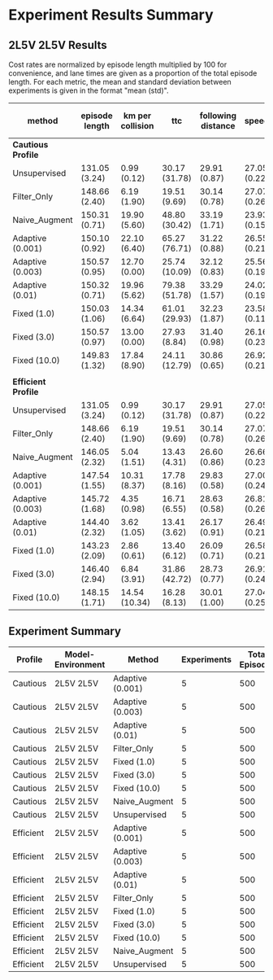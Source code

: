 # Experiment Results Summary

## 2L5V 2L5V Results

Cost rates are normalized by episode length multiplied by 100 for convenience, and lane times are given as a proportion of the total episode length. For each metric, the mean and standard deviation between experiments is given in the format "mean (std)". 

| method | episode length | km per collision | ttc | following distance | speed | cost rate | avoided cost rate | lane 0 time | lane 1 time |
|---|---|---|---|---|---|---|---|---|---|
| **Cautious Profile** |  |  |  |  |  |  |  |  |  |
| Unsupervised | 131.05 (3.24) | 0.99 (0.12) | 30.17 (31.78) | 29.91 (0.87) | 27.05 (0.22) | 313.35 (5.86) | 0.00 (0.00) | 0.27 (0.02) | 0.73 (0.02) |
| Filter_Only | 148.66 (2.40) | 6.19 (1.90) | 19.51 (9.69) | 30.14 (0.78) | 27.07 (0.26) | 302.01 (6.98) | 24.23 (2.19) | 0.29 (0.01) | 0.71 (0.01) |
| Naive_Augment | 150.31 (0.71) | 19.90 (5.60) | 48.80 (30.42) | 33.19 (1.71) | 23.93 (0.15) | 22.47 (1.35) | 439.48 (7.95) | 0.35 (0.02) | 0.65 (0.02) |
| Adaptive (0.001) | 150.10 (0.92) | 22.10 (6.40) | 65.27 (76.71) | 31.22 (0.88) | 26.55 (0.21) | 159.79 (6.25) | 254.55 (4.68) | 0.29 (0.01) | 0.71 (0.01) |
| Adaptive (0.003) | 150.57 (0.95) | 12.70 (0.00) | 25.74 (10.09) | 32.12 (0.83) | 25.56 (0.19) | 99.37 (5.26) | 328.15 (4.26) | 0.33 (0.01) | 0.67 (0.01) |
| Adaptive (0.01) | 150.32 (0.71) | 19.96 (5.62) | 79.38 (51.78) | 33.29 (1.57) | 24.02 (0.19) | 23.50 (1.89) | 433.49 (7.57) | 0.39 (0.02) | 0.61 (0.02) |
| Fixed (1.0) | 150.03 (1.06) | 14.34 (6.64) | 61.01 (29.93) | 32.23 (1.87) | 23.58 (0.11) | 11.36 (1.17) | 459.19 (1.01) | 0.39 (0.02) | 0.61 (0.02) |
| Fixed (3.0) | 150.57 (0.97) | 13.00 (0.00) | 27.93 (8.84) | 31.40 (0.98) | 26.16 (0.23) | 129.38 (5.85) | 303.13 (6.90) | 0.29 (0.02) | 0.71 (0.02) |
| Fixed (10.0) | 149.83 (1.32) | 17.84 (8.90) | 24.11 (12.79) | 30.86 (0.65) | 26.92 (0.21) | 218.07 (7.24) | 160.11 (6.94) | 0.29 (0.01) | 0.71 (0.01) |
|  |  |  |  |  |  |  |  |  |  |
| **Efficient Profile** |  |  |  |  |  |  |  |  |  |
| Unsupervised | 131.05 (3.24) | 0.99 (0.12) | 30.17 (31.78) | 29.91 (0.87) | 27.05 (0.22) | 192.92 (12.09) | 0.00 (0.00) | 0.27 (0.02) | 0.73 (0.02) |
| Filter_Only | 148.66 (2.40) | 6.19 (1.90) | 19.51 (9.69) | 30.14 (0.78) | 27.07 (0.26) | 182.62 (11.14) | 25.61 (1.13) | 0.29 (0.01) | 0.71 (0.01) |
| Naive_Augment | 146.05 (2.32) | 5.04 (1.51) | 13.43 (4.31) | 26.60 (0.86) | 26.66 (0.23) | 77.71 (6.59) | 224.47 (10.19) | 0.50 (0.02) | 0.50 (0.02) |
| Adaptive (0.001) | 147.54 (1.55) | 10.31 (8.37) | 17.78 (8.16) | 29.83 (0.58) | 27.00 (0.24) | 105.78 (7.69) | 155.74 (4.73) | 0.41 (0.01) | 0.59 (0.01) |
| Adaptive (0.003) | 145.72 (1.68) | 4.35 (0.98) | 16.71 (6.55) | 28.63 (0.58) | 26.81 (0.26) | 80.75 (5.32) | 215.67 (11.57) | 0.51 (0.03) | 0.49 (0.03) |
| Adaptive (0.01) | 144.40 (2.32) | 3.62 (1.05) | 13.41 (3.62) | 26.17 (0.91) | 26.49 (0.21) | 72.59 (8.00) | 229.29 (9.04) | 0.51 (0.02) | 0.49 (0.02) |
| Fixed (1.0) | 143.23 (2.09) | 2.86 (0.61) | 13.40 (6.12) | 26.09 (0.71) | 26.58 (0.21) | 73.29 (5.98) | 230.08 (9.51) | 0.50 (0.02) | 0.50 (0.02) |
| Fixed (3.0) | 146.40 (2.94) | 6.84 (3.91) | 31.86 (42.72) | 28.73 (0.77) | 26.91 (0.24) | 92.57 (7.35) | 205.95 (9.57) | 0.51 (0.03) | 0.49 (0.03) |
| Fixed (10.0) | 148.15 (1.71) | 14.54 (10.34) | 16.28 (8.13) | 30.01 (1.00) | 27.04 (0.25) | 140.33 (14.19) | 113.48 (8.96) | 0.38 (0.01) | 0.62 (0.01) |

## Experiment Summary

| Profile | Model-Environment | Method | Experiments | Total Episodes |
|---------|-------------------|--------|-------------|----------------|
| Cautious | 2L5V 2L5V | Adaptive (0.001) | 5 | 500 |
| Cautious | 2L5V 2L5V | Adaptive (0.003) | 5 | 500 |
| Cautious | 2L5V 2L5V | Adaptive (0.01) | 5 | 500 |
| Cautious | 2L5V 2L5V | Filter_Only | 5 | 500 |
| Cautious | 2L5V 2L5V | Fixed (1.0) | 5 | 500 |
| Cautious | 2L5V 2L5V | Fixed (3.0) | 5 | 500 |
| Cautious | 2L5V 2L5V | Fixed (10.0) | 5 | 500 |
| Cautious | 2L5V 2L5V | Naive_Augment | 5 | 500 |
| Cautious | 2L5V 2L5V | Unsupervised | 5 | 500 |
| Efficient | 2L5V 2L5V | Adaptive (0.001) | 5 | 500 |
| Efficient | 2L5V 2L5V | Adaptive (0.003) | 5 | 500 |
| Efficient | 2L5V 2L5V | Adaptive (0.01) | 5 | 500 |
| Efficient | 2L5V 2L5V | Filter_Only | 5 | 500 |
| Efficient | 2L5V 2L5V | Fixed (1.0) | 5 | 500 |
| Efficient | 2L5V 2L5V | Fixed (3.0) | 5 | 500 |
| Efficient | 2L5V 2L5V | Fixed (10.0) | 5 | 500 |
| Efficient | 2L5V 2L5V | Naive_Augment | 5 | 500 |
| Efficient | 2L5V 2L5V | Unsupervised | 5 | 500 |
